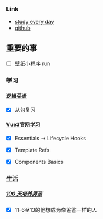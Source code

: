### Link
- [study every day](https://github.com/cuixiaorui/study-every-day/issues)
- [github](https://github.com/jtr354)

## 重要的事
- [ ] 壁纸小程序 run

### 学习

#### [逻辑英语](https://github.com/JTR354/learn-english)
- [x] 从句复习

#### [Vue3官网学习](https://github.com/JTR354/learn-vue/tree/main/official-doc)
- [x] Essentials ->  Lifecycle Hooks
- [x] Template Refs
- [x] Components Basics


### 生活
##### [100 天培养男孩](https://github.com/JTR354/raising-boys)
- [x] 11-6至13的他想成为像爸爸一样的人